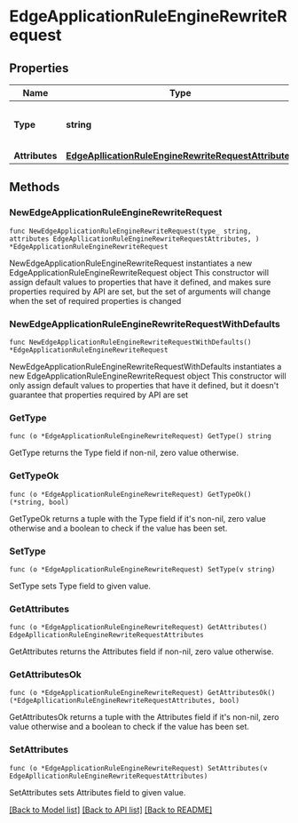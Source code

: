 # EdgeApplicationRuleEngineRewriteRequest

## Properties

Name | Type | Description | Notes
------------ | ------------- | ------------- | -------------
**Type** | **string** | * &#x60;rewrite_request&#x60; - rewrite_request | 
**Attributes** | [**EdgeApllicationRuleEngineRewriteRequestAttributes**](EdgeApllicationRuleEngineRewriteRequestAttributes.md) |  | 

## Methods

### NewEdgeApplicationRuleEngineRewriteRequest

`func NewEdgeApplicationRuleEngineRewriteRequest(type_ string, attributes EdgeApllicationRuleEngineRewriteRequestAttributes, ) *EdgeApplicationRuleEngineRewriteRequest`

NewEdgeApplicationRuleEngineRewriteRequest instantiates a new EdgeApplicationRuleEngineRewriteRequest object
This constructor will assign default values to properties that have it defined,
and makes sure properties required by API are set, but the set of arguments
will change when the set of required properties is changed

### NewEdgeApplicationRuleEngineRewriteRequestWithDefaults

`func NewEdgeApplicationRuleEngineRewriteRequestWithDefaults() *EdgeApplicationRuleEngineRewriteRequest`

NewEdgeApplicationRuleEngineRewriteRequestWithDefaults instantiates a new EdgeApplicationRuleEngineRewriteRequest object
This constructor will only assign default values to properties that have it defined,
but it doesn't guarantee that properties required by API are set

### GetType

`func (o *EdgeApplicationRuleEngineRewriteRequest) GetType() string`

GetType returns the Type field if non-nil, zero value otherwise.

### GetTypeOk

`func (o *EdgeApplicationRuleEngineRewriteRequest) GetTypeOk() (*string, bool)`

GetTypeOk returns a tuple with the Type field if it's non-nil, zero value otherwise
and a boolean to check if the value has been set.

### SetType

`func (o *EdgeApplicationRuleEngineRewriteRequest) SetType(v string)`

SetType sets Type field to given value.


### GetAttributes

`func (o *EdgeApplicationRuleEngineRewriteRequest) GetAttributes() EdgeApllicationRuleEngineRewriteRequestAttributes`

GetAttributes returns the Attributes field if non-nil, zero value otherwise.

### GetAttributesOk

`func (o *EdgeApplicationRuleEngineRewriteRequest) GetAttributesOk() (*EdgeApllicationRuleEngineRewriteRequestAttributes, bool)`

GetAttributesOk returns a tuple with the Attributes field if it's non-nil, zero value otherwise
and a boolean to check if the value has been set.

### SetAttributes

`func (o *EdgeApplicationRuleEngineRewriteRequest) SetAttributes(v EdgeApllicationRuleEngineRewriteRequestAttributes)`

SetAttributes sets Attributes field to given value.



[[Back to Model list]](../README.md#documentation-for-models) [[Back to API list]](../README.md#documentation-for-api-endpoints) [[Back to README]](../README.md)


